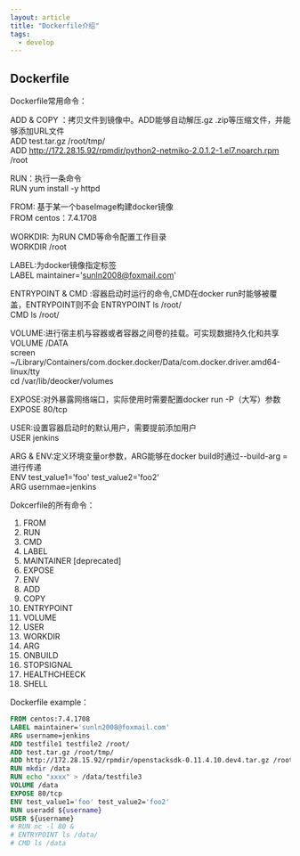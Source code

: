 ```yaml
---
layout: article
title: "Dockerfile介绍"
tags:
  - develop
---
```

## Dockerfile

Dockerfile常用命令：

ADD & COPY ：拷贝文件到镜像中。ADD能够自动解压.gz .zip等压缩文件，并能够添加URL文件  
ADD test.tar.gz /root/tmp/  
ADD <http://172.28.15.92/rpmdir/python2-netmiko-2.0.1.2-1.el7.noarch.rpm> /root

RUN：执行一条命令  
RUN yum install -y httpd

FROM: 基于某一个baseImage构建docker镜像  
FROM centos：7.4.1708

WORKDIR: 为RUN CMD等命令配置工作目录  
WORKDIR /root

LABEL:为docker镜像指定标签  
LABEL maintainer='sunln2008@foxmail.com'

ENTRYPOINT & CMD :容器启动时运行的命令,CMD在docker run时能够被覆盖，ENTRYPOINT则不会
ENTRYPOINT ls /root/  
CMD ls /root/

VOLUME:进行宿主机与容器或者容器之间卷的挂载。可实现数据持久化和共享  
VOLUME /DATA  
 screen ~/Library/Containers/com.docker.docker/Data/com.docker.driver.amd64-linux/tty  
 cd /var/lib/deocker/volumes

EXPOSE:对外暴露网络端口，实际使用时需要配置docker run -P（大写）参数  
EXPOSE 80/tcp

USER:设置容器启动时的默认用户，需要提前添加用户  
USER jenkins

ARG & ENV:定义环境变量or参数，ARG能够在docker build时通过--build-arg <varname>=<value>进行传递  
ENV test_value1='foo' test_value2='foo2'  
ARG usernmae=jenkins

Dokcerfile的所有命令：

1. FROM
1. RUN
1. CMD
1. LABEL
1. MAINTAINER [deprecated]
1. EXPOSE
1. ENV
1. ADD
1. COPY
1. ENTRYPOINT
1. VOLUME
1. USER
1. WORKDIR
1. ARG
1. ONBUILD
1. STOPSIGNAL
1. HEALTHCHEECK
1. SHELL

Dockerfile example：

```Dockerfile
FROM centos:7.4.1708
LABEL maintainer='sunln2008@foxmail.com'
ARG username=jenkins
ADD testfile1 testfile2 /root/
ADD test.tar.gz /root/tmp/
ADD http://172.28.15.92/rpmdir/openstacksdk-0.11.4.10.dev4.tar.gz /root
RUN mkdir /data
RUN echo "xxxx" > /data/testfile3
VOLUME /data
EXPOSE 80/tcp
ENV test_value1='foo' test_value2='foo2'
RUN useradd ${username}
USER ${username}
# RUN nc -l 80 &
# ENTRYPOINT ls /data/
# CMD ls /data
```
